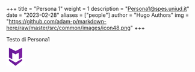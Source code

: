 +++
title = "Persona 1"
weight = 1
description = "Persona1@spes.uniud.it"
date = "2023-02-28"
aliases = ["people"]
author = "Hugo Authors"
img = "https://github.com/adam-p/markdown-here/raw/master/src/common/images/icon48.png"
+++


Testo di Persona1

![alt text](https://github.com/adam-p/markdown-here/raw/master/src/common/images/icon48.png "Logo Title Text 1")


